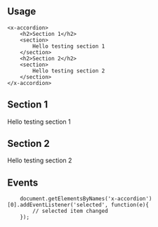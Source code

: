 
## Usage

```
<x-accordion>
	<h2>Section 1</h2>
	<section>
		Hello testing section 1
	</section>
	<h2>Section 2</h2>
	<section>
		Hello testing section 2
	</section>
</x-accordion>
```

<x-accordion>
	<h2>Section 1</h2>
	<section>
		Hello testing section 1
	</section>
	<h2>Section 2</h2>
	<section>
		Hello testing section 2
	</section>
</x-accordion>

## Events

```
	document.getElementsByNames('x-accordion')[0].addEventListener('selected', function(e){
		// selected item changed
	});
```